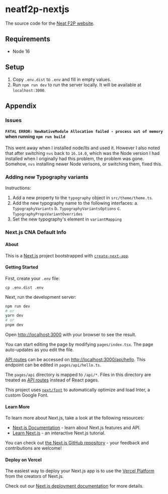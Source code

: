 # neatf2p-nextjs

The source code for the [Neat F2P website](https://www.neatf2p.com/).

## Requirements

- Node 16

## Setup

1. Copy `.env.dist` to `.env` and fill in empty values.
2. Run `npm run dev` to run the server locally. It will be available at `localhost:3000`.

## Appendix

### Issues

#### `FATAL ERROR: NewNativeModule Allocation failed - process out of memory` when running `npm run build`

This went away when I installed node/lts and used it. However I also noted that after switching `nvs` back to `16.14.0`, which was the Node version I had installed when I originally had this problem, the problem was gone. Somehow, `nvs` installing newer Node verisons, or switching them, fixed this.

### Adding new Typography variants

Instructions:

1. Add a new property to the `typography` object in `src/theme/theme.ts`.
2. Add the new typography name to the following interfaces:
   a. `TypographyVariants`
   b. `TypographyVariantsOptions`
   c. `TypographyPropsVariantOverrides`
3. Set the new typography's element in `variantMapping`

### Next.js CNA Default Info

#### About

This is a [Next.js](https://nextjs.org/) project bootstrapped with [`create-next-app`](https://github.com/vercel/next.js/tree/canary/packages/create-next-app).

#### Getting Started

First, create your `.env` file:

```
cp .env.dist .env
```

Next, run the development server:

```bash
npm run dev
# or
yarn dev
# or
pnpm dev
```

Open [http://localhost:3000](http://localhost:3000) with your browser to see the result.

You can start editing the page by modifying `pages/index.tsx`. The page auto-updates as you edit the file.

[API routes](https://nextjs.org/docs/api-routes/introduction) can be accessed on [http://localhost:3000/api/hello](http://localhost:3000/api/hello). This endpoint can be edited in `pages/api/hello.ts`.

The `pages/api` directory is mapped to `/api/*`. Files in this directory are treated as [API routes](https://nextjs.org/docs/api-routes/introduction) instead of React pages.

This project uses [`next/font`](https://nextjs.org/docs/basic-features/font-optimization) to automatically optimize and load Inter, a custom Google Font.

#### Learn More

To learn more about Next.js, take a look at the following resources:

- [Next.js Documentation](https://nextjs.org/docs) - learn about Next.js features and API.
- [Learn Next.js](https://nextjs.org/learn) - an interactive Next.js tutorial.

You can check out [the Next.js GitHub repository](https://github.com/vercel/next.js/) - your feedback and contributions are welcome!

#### Deploy on Vercel

The easiest way to deploy your Next.js app is to use the [Vercel Platform](https://vercel.com/new?utm_medium=default-template&filter=next.js&utm_source=create-next-app&utm_campaign=create-next-app-readme) from the creators of Next.js.

Check out our [Next.js deployment documentation](https://nextjs.org/docs/deployment) for more details.
